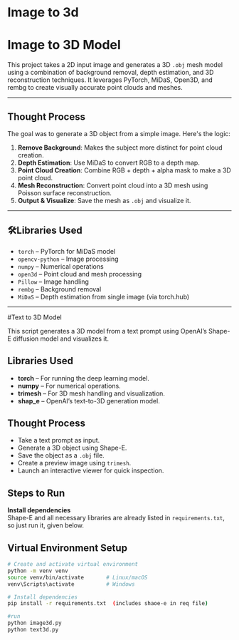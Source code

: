 # Image to 3d
# Image to 3D Model

This project takes a 2D input image and generates a 3D `.obj` mesh model using a combination of background removal, depth estimation, and 3D reconstruction techniques. It leverages PyTorch, MiDaS, Open3D, and rembg to create visually accurate point clouds and meshes.

---

## Thought Process

The goal was to generate a 3D object from a simple image. Here's the logic:

1. **Remove Background**: Makes the subject more distinct for point cloud creation.
2. **Depth Estimation**: Use MiDaS to convert RGB to a depth map.
3. **Point Cloud Creation**: Combine RGB + depth + alpha mask to make a 3D point cloud.
4. **Mesh Reconstruction**: Convert point cloud into a 3D mesh using Poisson surface reconstruction.
5. **Output & Visualize**: Save the mesh as `.obj` and visualize it.

---

## 🛠Libraries Used

- `torch` – PyTorch for MiDaS model
- `opencv-python` – Image processing
- `numpy` – Numerical operations
- `open3d` – Point cloud and mesh processing
- `Pillow` – Image handling
- `rembg` – Background removal
- `MiDaS` – Depth estimation from single image (via torch.hub)

---

#Text to 3D Model

This script generates a 3D model from a text prompt using OpenAI’s Shape-E diffusion model and visualizes it.

## Libraries Used

- **torch** – For running the deep learning model.  
- **numpy** – For numerical operations.  
- **trimesh** – For 3D mesh handling and visualization.  
- **shap_e** – OpenAI’s text-to-3D generation model.  

## Thought Process

- Take a text prompt as input.  
- Generate a 3D object using Shape-E.  
- Save the object as a `.obj` file.  
- Create a preview image using `trimesh`.  
- Launch an interactive viewer for quick inspection.


## Steps to Run
**Install dependencies**  
   Shape-E and all necessary libraries are already listed in `requirements.txt`, so just run it, given below.


## Virtual Environment Setup

```bash
# Create and activate virtual environment
python -m venv venv
source venv/bin/activate       # Linux/macOS
venv\Scripts\activate          # Windows

# Install dependencies
pip install -r requirements.txt  (includes shaoe-e in req file)

#run
python image3d.py
python text3d.py
